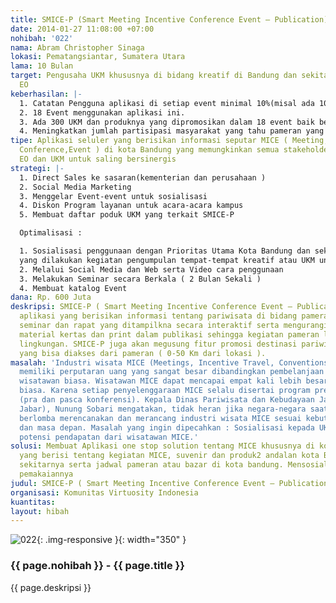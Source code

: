 ```yaml
---
title: SMICE-P (Smart Meeting Incentive Conference Event – Publication)
date: 2014-01-27 11:08:00 +07:00
nohibah: '022'
nama: Abram Christopher Sinaga
lokasi: Pematangsiantar, Sumatera Utara
lama: 10 Bulan
target: Pengusaha UKM khususnya di bidang kreatif di Bandung dan sekitarnya serta
  EO
keberhasilan: |-
  1. Catatan Pengguna aplikasi di setiap event minimal 10%(misal ada 1000 pengunjung yang menggunakan minimal 100 orang ) di awal dan 30% di akhir program
  2. 18 Event menggunakan aplikasi ini.
  3. Ada 300 UKM dan produknya yang dipromosikan dalam 18 event baik berupa gambar atau video roduk atau iklan produk
  4. Meningkatkan jumlah partisipasi masyarakat yang tahu pameran yang disediakan untuk mereka oleh pemerintah( Ukuran, perbandingan pengunjung acara pemerintah yang sama dengan tahun sebelumnya) yaitu minimal 10.000 orang pengguna aplikasi secara keseluruhan
tipe: Aplikasi seluler yang berisikan informasi seputar MICE ( Meeting, Incentive,
  Conference,Event ) di kota Bandung yang memungkinkan semua stakeholder yaitu pemerintah,
  EO dan UKM untuk saling bersinergis
strategi: |-
  1. Direct Sales ke sasaran(kementerian dan perusahaan )
  2. Social Media Marketing
  3. Menggelar Event-event untuk sosialisasi
  4. Diskon Program layanan untuk acara-acara kampus
  5. Membuat daftar poduk UKM yang terkait SMICE-P

  Optimalisasi :

  1. Sosialisasi penggunaan dengan Prioritas Utama Kota Bandung dan sekitarnya (Kab.Bandung,Cimahi,Garut,Tasikmalaya,Ciwidey,Sumedang)
  yang dilakukan kegiatan pengumpulan tempat-tempat kreatif atau UKM untuk dimasukkan ke dalam informasi saat meeting( agar wisatawan MICE lebih tertarik untuk berbelanja ) misal : Saung Mang Udjo, keripik Mak Icih dan Chocodot.
  2. Melalui Social Media dan Web serta Video cara penggunaan
  3. Melakukan Seminar secara Berkala ( 2 Bulan Sekali )
  4. Membuat katalog Event
dana: Rp. 600 Juta
deskripsi: SMICE-P ( Smart Meeting Incentive Conference Event – Publication ) adalah
  aplikasi yang berisikan informasi tentang pariwisata di bidang pameran , konferensi,
  seminar dan rapat yang ditampilkna secara interaktif serta mengurangi penggunaan
  material kertas dan print dalam publikasi sehingga kegiatan pameran lebih ramah
  lingkungan. SMICE-P juga akan megusung fitur promosi destinasi pariwisata dan UKM
  yang bisa diakses dari pameran ( 0-50 Km dari lokasi ).
masalah: 'Industri wisata MICE (Meetings, Incentive Travel, Conventions, dan Exhibitions)
  memiliki perputaran uang yang sangat besar dibandingkan pembelanjaan yang dikeluarkan
  wisatawan biasa. Wisatawan MICE dapat mencapai empat kali lebih besar dari wisatawan
  biasa. Karena setiap penyelenggaraan MICE selalu disertai program pre and post conference
  (pra dan pasca konferensi). Kepala Dinas Pariwisata dan Kebudayaan Jawa Barat (Disparbud
  Jabar), Nunung Sobari mengatakan, tidak heran jika negara-negara saat ini mulai
  berlomba merencanakan dan merancang industri wisata MICE sesuai kebutuhan masa kini
  dan masa depan. Masalah yang ingin dipecahkan : Sosialisasi kepada UKM untuk mengakses
  potensi pendapatan dari wisatawan MICE.'
solusi: Membuat Aplikasi one stop solution tentang MICE khususnya di kota Bandung
  yang berisi tentang kegiatan MICE, suvenir dan produk2 andalan kota Bandung dan
  sekitarnya serta jadwal pameran atau bazar di kota bandung. Mensosialisasikan cara
  pemakaiannya
judul: SMICE-P ( Smart Meeting Incentive Conference Event – Publication )
organisasi: Komunitas Virtuosity Indonesia
kuantitas: 
layout: hibah
---
```


![022](/static/img/hibahcms/022.png){: .img-responsive }{: width="350" }

### {{ page.nohibah }} - {{ page.title }}

{{ page.deskripsi }}
